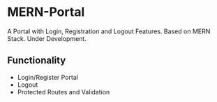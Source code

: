 # MERN-Portal
A Portal with Login, Registration and Logout Features. Based on MERN Stack. Under Development.

## Functionality
- Login/Register Portal
- Logout
- Protected Routes and Validation
